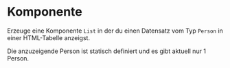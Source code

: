 # Komponente

Erzeuge eine Komponente `List` in der du einen Datensatz vom Typ `Person` in einer HTML-Tabelle anzeigst.

Die anzuzeigende Person ist statisch definiert und es gibt aktuell nur 1 Person.
